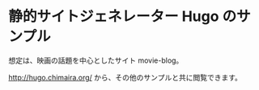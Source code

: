# 静的サイトジェネレーター Hugo のサンプル

想定は、映画の話題を中心としたサイト movie-blog。

<http://hugo.chimaira.org/> から、その他のサンプルと共に閲覧できます。


